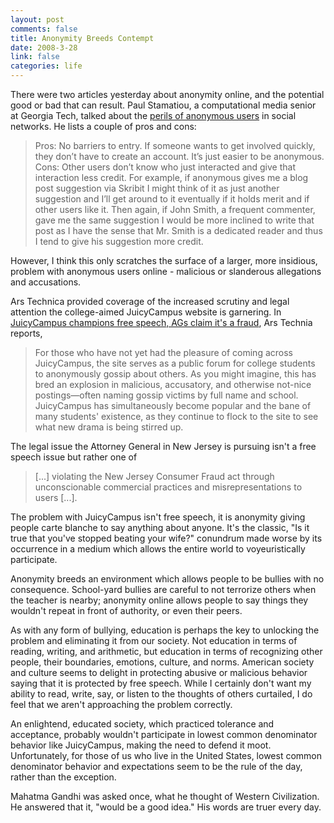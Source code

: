 ```yaml
--- 
layout: post
comments: false
title: Anonymity Breeds Contempt
date: 2008-3-28
link: false
categories: life
---
```

There were two articles yesterday about anonymity online, and the potential good or bad that can result.  Paul Stamatiou, a computational media senior at Georgia Tech, talked about the <a href="http://paulstamatiou.com/2008/03/25/the-perils-of-the-anonymous-user" title="The Perils of the Anonymous User">perils of anonymous users</a> in social networks.  He lists a couple of pros and cons:
<blockquote>Pros: No barriers to entry. If someone wants to get involved quickly, they don’t have to create an account. It’s just easier to be anonymous.
Cons: Other users don’t know who just interacted and give that interaction less credit. For example, if anonymous gives me a blog post suggestion via Skribit I might think of it as just another suggestion and I’ll get around to it eventually if it holds merit and if other users like it. Then again, if John Smith, a frequent commenter, gave me the same suggestion I would be more inclined to write that post as I have the sense that Mr. Smith is a dedicated reader and thus I tend to give his suggestion more credit.</blockquote>
However, I think this only scratches the surface of a larger, more insidious, problem with anonymous users online - malicious or slanderous allegations and accusations.

Ars Technica provided coverage of the increased scrutiny and legal attention the college-aimed JuicyCampus website is garnering.  In <a href="http://arstechnica.com/news.ars/post/20080327-juicycampus-champions-free-speech-ags-claim-its-a-fraud.html" title="JuicyCampus champions free speech, AGs claim it's a fraud">JuicyCampus champions free speech, AGs claim it's a fraud</a>, Ars Technia reports,
<blockquote>For those who have not yet had the pleasure of coming across JuicyCampus, the site serves as a public forum for college students to anonymously gossip about others. As you might imagine, this has bred an explosion in malicious, accusatory, and otherwise not-nice postings—often naming gossip victims by full name and school. JuicyCampus has simultaneously become popular and the bane of many students' existence, as they continue to flock to the site to see what new drama is being stirred up.</blockquote>
The legal issue the Attorney General in New Jersey is pursuing isn't a free speech issue but rather one of
<blockquote>[...] violating the New Jersey Consumer Fraud act through unconscionable commercial practices and misrepresentations to users [...].</blockquote>
The problem with JuicyCampus isn't free speech, it is anonymity giving people carte blanche to say anything about anyone.  It's the classic, "Is it true that you've stopped beating your wife?" conundrum made worse by its occurrence in a medium which allows the entire world to voyeuristically participate.

Anonymity breeds an environment which allows people to be bullies with no consequence.  School-yard bullies are careful to not terrorize others when the teacher is nearby; anonymity online allows people to say things they wouldn't repeat in front of authority, or even their peers.

As with any form of bullying, education is perhaps the key to unlocking the problem and eliminating it from our society.  Not education in terms of reading, writing, and arithmetic, but education in terms of recognizing other people, their boundaries, emotions, culture, and norms.  American society and culture seems to delight in protecting abusive or malicious behavior saying that it is protected by free speech.  While I certainly don't want my ability to read, write, say, or listen to the thoughts of others curtailed, I do feel that we aren't approaching the problem correctly.

An enlightend,  educated society, which practiced tolerance and acceptance, probably wouldn't participate in lowest common denominator behavior like JuicyCampus, making the need to defend it moot.  Unfortunately, for those of us who live in the United States, lowest common denominator behavior and expectations seem to be the rule of the day, rather than the exception.

Mahatma Gandhi was asked once, what he thought of Western Civilization.  He answered that it, "would be a good idea."  His words are truer every day.
